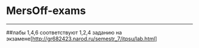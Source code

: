 # MersOff-exams
---
##лабы 1,4,6 соответствуют 1,2,4 заданию на экзамене[http://gr682423.narod.ru/semestr_7/itpsu/lab.html]
